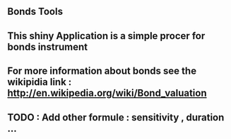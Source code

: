 ## Bonds Tools
## This shiny Application is a simple procer for bonds instrument
## For more information about bonds see the wikipidia link : http://en.wikipedia.org/wiki/Bond_valuation

## TODO : Add other formule : sensitivity , duration ...
